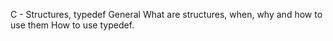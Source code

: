 C - Structures, typedef
General
What are structures, when, why and how to use them
How to use typedef.
